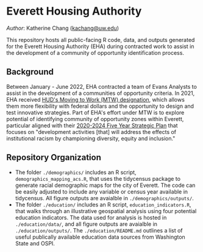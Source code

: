 # Everett Housing Authority 

*Author*: Katherine Chang (kachang@uw.edu) 

This repository hosts all public-facing R code, data, and outputs generated for the Everett Housing Authority (EHA) during contracted work to assist in the development of a community of opportunity identification process.

## Background

Between January - June 2022, EHA contracted a team of Evans Analysts to assist in the development of a communities of opportunity criteria. In 2021, EHA received [HUD's Moving to Work (MTW) designation](https://www.hud.gov/mtw), which allows them more flexibility with federal dollars and the opportunity to design and test innovative strategies. Part of EHA's effort under MTW is to explore potential of identifying community of opportunity zones within Everett, particular aligned with their [2020-2024 Five Year Strategic Plan](http://www.evha.org/sites/default/files/page_attachments/wa006v02.pdf) that focuses on "development activities [that] will address the effects of institutional racism by championing diversity, equity and inclusion." 

## Repository Organization

- The folder `./demographics/` includes an R script, `demographics_mapping_acs.R`, that uses the tidycensus package to generate racial demographic maps for the city of Everett. The code can be easily adjusted to include any variable or census year available in tidycensus. All figure outputs are avaialble in `./demographics/outputs/`.
- The folder `./education/` includes an R script, `education_indicators.R`, that walks through an illustrative geospatial analysis using four potential education indicators. The data used for analysis is hosted in `./education/data/`, and all figure outputs are avaialble in `./education/outputs/`. The `./education/README.md` outlines a list of useful publically available education data sources from Washington State and OSPI. 
